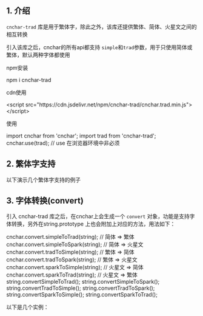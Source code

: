 ## 1. 介绍

`cnchar-trad` 库是用于繁体字，除此之外，该库还提供繁体、简体、火星文之间的相互转换

引入该库之后，cnchar的所有api都支持 `simple`和`trad`参数，用于只使用简体或繁体，默认两种字体都使用

npm安装

<div>
  <highlight-code>
npm i cnchar-trad
  </highlight-code>
</div>

cdn使用

<div>
  <highlight-code lang='html'>
&lt;script src="https://cdn.jsdelivr.net/npm/cnchar-trad/cnchar.trad.min.js">&lt;/script>
  </highlight-code>
</div>

使用

<div>
  <highlight-code lang='javascript'>
import cnchar from 'cnchar';
import trad from 'cnchar-trad';
cnchar.use(trad); // use 在浏览器环境中非必须
  </highlight-code>
</div>

## 2. 繁体字支持

以下演示几个繁体字支持的例子

<div>
  <codebox id='trad'></codebox>
</div>

## 3. 字体转换(convert)

引入 cnchar-trad 库之后，在cnchar上会生成一个 `convert` 对象，功能是支持字体转换，另外在string.prototype 上也会附加上对应的方法，用法如下：

<div>
  <highlight-code lang='javascript'>
cnchar.convert.simpleToTrad(string); // 简体 => 繁体
cnchar.convert.simpleToSpark(string); // 简体 => 火星文
cnchar.convert.tradToSimple(string); // 繁体 => 简体
cnchar.convert.tradToSpark(string); // 繁体 => 火星文
cnchar.convert.sparkToSimple(string); // 火星文 => 简体
cnchar.convert.sparkToTrad(string); // 火星文 => 繁体
string.convertSimpleToTrad();
string.convertSimpleToSpark();
string.convertTradToSimple();
string.convertTradToSpark();
string.convertSparkToSimple();
string.convertSparkToTrad();
  </highlight-code>
</div>

以下是几个实例：

<div>
  <codebox id='convert'></codebox>
</div>
